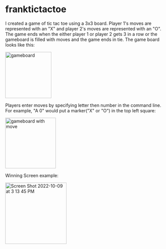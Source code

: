 # franktictactoe
I created a game of tic tac toe using a 3x3 board. Player 1's moves are represented with an "X" and player 2's moves are represented with an "O". The game ends when the either player 1 or player 2 gets 3 in a row or the gameboard is filled with moves and the game ends in tie.
The game board looks like this:

<img width="146" alt="gameboard" src="https://user-images.githubusercontent.com/44479274/194770760-deb6c3c8-7a73-41b4-a6f6-1c1c4abda7d7.png"> 

Players enter moves by specifying letter then number in the command line. For example, "A 0" would put a marker("X" or "O") in the top left square:


<img width="160" alt="gameboard with move" src="https://user-images.githubusercontent.com/44479274/194770838-e5e47d44-c65d-4f22-9ecf-3db2d214f9f8.png">

Winning Screen example:

<img width="194" alt="Screen Shot 2022-10-09 at 3 13 45 PM" src="https://user-images.githubusercontent.com/44479274/194775324-97acd892-627c-45cb-a3ac-b7434b19ea61.png">
